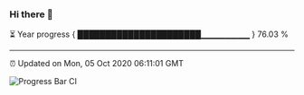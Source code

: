 ### Hi there 👋

⏳ Year progress { ██████████████████████▁▁▁▁▁▁▁▁ } 76.03 %

---

⏰ Updated on Mon, 05 Oct 2020 06:11:01 GMT

![Progress Bar CI](https://github.com/liununu/liununu/workflows/Progress%20Bar%20CI/badge.svg)
